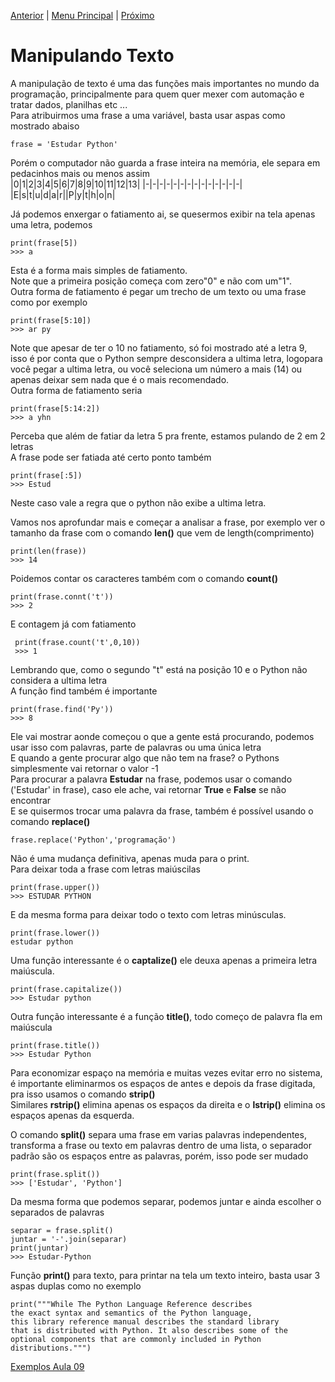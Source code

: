 [Anterior](Aula08.md) | [Menu Principal](/README.md/) | [Próximo](Aula10.md)  

# Manipulando Texto  

A manipulação de texto é uma das funções mais importantes no mundo da programação, principalmente para quem quer mexer com automação e tratar dados, planilhas etc ...  
Para atribuirmos uma frase a uma variável, basta usar aspas como mostrado abaiso  
```
frase = 'Estudar Python'
```
Porém o computador não guarda a frase inteira na memória, ele separa em pedacinhos mais ou menos assim  
|0|1|2|3|4|5|6|7|8|9|10|11|12|13|
|-|-|-|-|-|-|-|-|-|-|-|-|-|-|
|E|s|t|u|d|a|r||P|y|t|h|o|n|  

Já podemos enxergar o fatiamento ai, se quesermos exibir na tela apenas uma letra, podemos  
```
print(frase[5])
>>> a
```
Esta é a forma mais simples de fatiamento.  
Note que a primeira posição começa com zero"0" e não com um"1".  
Outra forma de fatiamento é pegar um trecho de um texto ou uma frase como por exemplo  
```
print(frase[5:10])
>>> ar py
```  
Note que apesar de ter o 10 no fatiamento, só foi mostrado até a letra 9, isso é por conta que o Python sempre desconsidera a ultima letra, logopara você pegar a ultima letra, ou você seleciona um número a mais (14) ou apenas deixar sem nada que é o mais recomendado.  
Outra forma de fatiamento seria  
```
print(frase[5:14:2])
>>> a yhn
```  
Perceba que além de fatiar da letra 5 pra frente, estamos pulando de 2 em 2 letras  
A frase pode ser fatiada até certo ponto também   
```
print(frase[:5])
>>> Estud
```
Neste caso vale a regra que o python não exibe a ultima letra.  

Vamos nos aprofundar mais e começar a analisar a frase, por exemplo ver o tamanho da frase  com o comando **len()** que vem de length(comprimento)
```
print(len(frase))
>>> 14
```   
Poidemos contar os caracteres também com o comando **count()**
```
print(frase.connt('t'))
>>> 2
```  
E contagem já com fatiamento  
```
 print(frase.count('t',0,10))
 >>> 1
```  
Lembrando que, como o segundo "t" está na posição 10 e o Python não considera a ultima letra  
A função find também é importante  
```
print(frase.find('Py'))
>>> 8
```  
Ele vai mostrar aonde começou o que a gente está procurando, podemos usar isso com palavras, parte de palavras ou uma única letra  
E quando a gente procurar algo que não tem na frase? o Pythons simplesmente vai retornar o valor -1  
Para procurar a palavra **Estudar** na frase, podemos usar o comando ('Estudar' in frase), caso ele ache, vai retornar **True** e **False** se não encontrar  
E se quisermos trocar uma palavra da frase, também é possível usando o comando **replace()**  
```
frase.replace('Python','programação')
```
Não é uma mudança definitiva, apenas muda para o print.  
Para deixar toda a frase com letras maiúscilas  
```
print(frase.upper())
>>> ESTUDAR PYTHON
```  
E da mesma forma para deixar todo o texto com letras minúsculas.  
```
print(frase.lower())
estudar python
```  
Uma função interessante é o **captalize()** ele deuxa apenas a primeira letra maiúscula.  
```
print(frase.capitalize())
>>> Estudar python
```  
Outra função interessante é a função **title()**, todo começo de palavra fla em maiúscula  
```
print(frase.title())
>>> Estudar Python
```  
Para economizar espaço na memória e muitas vezes evitar erro no sistema, é importante eliminarmos os espaços de antes e depois da frase digitada, pra isso usamos o comando **strip()**  
Similares **rstrip()** elimina apenas os espaços da direita e o **lstrip()** elimina os espaços apenas da esquerda.  

O comando **split()** separa uma frase em varias palavras independentes, transforma a frase ou texto em palavras dentro de uma lista, o separador padrão são os espaços entre as palavras, porém, isso pode ser mudado  
```
print(frase.split())
>>> ['Estudar', 'Python']
```
Da mesma forma que podemos separar, podemos juntar e ainda escolher o separados de palavras  
```
separar = frase.split()
juntar = '-'.join(separar)
print(juntar)
>>> Estudar-Python
```  

Função **print()** para texto, para printar na tela um texto inteiro, basta usar 3 aspas duplas como no exemplo  
```
print("""While The Python Language Reference describes 
the exact syntax and semantics of the Python language, 
this library reference manual describes the standard library 
that is distributed with Python. It also describes some of the 
optional components that are commonly included in Python distributions.""")
```


[Exemplos Aula 09](Aula09.py)

